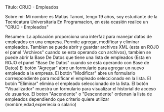 Titulo: CRUD - Empleados

Sobre mí: Mi nombre es Matias Tanoni, tengo 19 años, soy estudiante de la Tecnicatura Universitaria En Programacion, en esta ocasión realice un "CRUD - Empleados"

Resumen: La aplicación proporciona una interfaz para manejar datos de empleados en una empresa. 
Permite agregar, modificar y eliminar empleados.
Tambien se puede abrir y guardar archivos XML (esta en ROJO el panel "Archivos" cuando se esta operando con archivos), 
tambien se puede abrir la Base De Datos que tiene una lista de empleados (Esta en ROJO el panel "Base De Datos" cuando se esta operando con Base de Datos)
El botón "Agregar" abre un formulario para agregar un nuevo empleado a la empresa. 
El botón "Modificar" abre un formulario correspondiente para modificar el empleado seleccionado en la lista. 
El botón "Eliminar" elimina el empleado seleccionado de la lista. 
El botón "Visualizador" muestra un formulario para visualizar el historial de acceso de usuarios. 
El boton "Ascendente" o "Descendente" ordenan la lista de empleados dependiendo que criterio quiere utilizar (nombre,edad,experiecia o salario)
